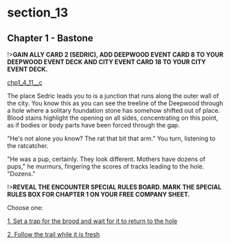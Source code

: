 
# section_13

## Chapter 1 - Bastone

!>**GAIN ALLY CARD 2 (SEDRIC), ADD DEEPWOOD EVENT CARD 8 TO YOUR DEEPWOOD EVENT DECK AND CITY EVENT CARD 18 TO YOUR CITY EVENT DECK.**  

[chp1_4_11__c](../../decomp/app/src/main/res/raw/chp1_4_11__c.mp3 ':include :type=audio')

The place Sedric leads you to is a junction that runs along the outer wall of the city. You know this as you can see the treeline of the Deepwood through a hole where a solitary foundation stone has somehow shifted out of place. Blood stains highlight the opening on all sides, concentrating on this point, as if bodies or body parts have been forced through the gap.

"He's not alone you know? The rat that bit that arm." You turn, listening to the ratcatcher.

"He was a pup, certainly. They look different. Mothers have dozens of pups," he murmurs, fingering the scores of tracks leading to the hole. "Dozens."

!>**REVEAL THE ENCOUNTER SPECIAL RULES BOARD. MARK THE SPECIAL RULES BOX FOR CHAPTER 1 ON YOUR FREE COMPANY SHEET.**  

Choose one:

[1. Set a trap for the brood and wait for it to return to the hole](output/chapter1/section_14.md)

[2. Follow the trail while it is fresh](output/chapter1/section_15.md)



